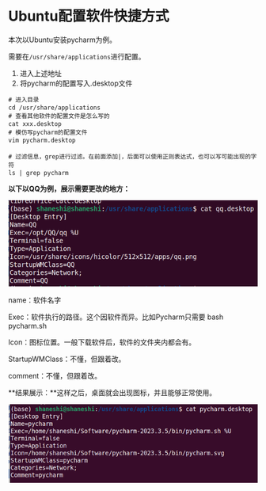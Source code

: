 # Ubuntu配置软件快捷方式

本次以Ubuntu安装pycharm为例。

需要在`/usr/share/applications`进行配置。

1. 进入上述地址
2. 将pycharm的配置写入.desktop文件

```shell
# 进入目录
cd /usr/share/applications 
# 查看其他软件的配置文件是怎么写的
cat xxx.desktop
# 模仿写pycharm的配置文件
vim pycharm.desktop

# 过滤信息，grep进行过滤。在前面添加|，后面可以使用正则表达式，也可以写可能出现的字符
ls | grep pycharm
```

**以下以QQ为例，展示需要更改的地方：**

![image-20240408102122700](./Ubuntu配置软件快捷方式.assets/image-20240408102122700.png)

name：软件名字

Exec：软件执行的路径。这个因软件而异。比如Pycharm只需要 bash pycharm.sh

Icon：图标位置。一般下载软件后，软件的文件夹内都会有。

StartupWMClass：不懂，但跟着改。

comment：不懂，但跟着改。

**结果展示：**这样之后，桌面就会出现图标，并且能够正常使用。

![image-20240408102413433](./Ubuntu配置软件快捷方式.assets/image-20240408102413433.png)
